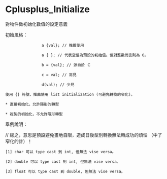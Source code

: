 # Cplusplus_Initialize
對物件做初始化數值的設定意義

初始風格：

                    a {val}; // 推薦使用
                    
                    a { }; // 代表空值為預設的初始值。但對整數而言則為 0。

                    b = {val}; // 源自於 Ｃ

                    c = val; // 常見

                    d(val); // 少見
>>>

    使用 {} 符號，推薦使用 list initialization (可避免轉換的窄化)。

>>>

    * 直接初始化，允許隱形的轉型

    * 複製的初始化，不允許隱形轉型


舉例說明：

// 總之，意思是預設避免畫地自限，造成日後型別轉換無法轉成功的煩惱 （中了窄化的計）！

    [1] char 可以 type cast 到 int, 但無法 vise versa。

    [2] double 可以 type cast 到 int, 但無法 vise versa。

    [3] float 可以 type cast 到 double, 但無法 vise versa。

